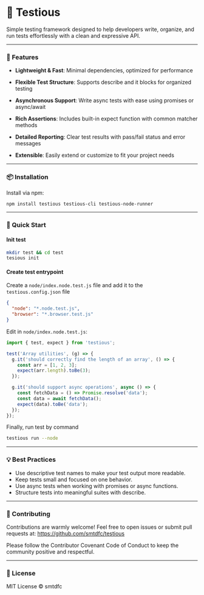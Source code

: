# 🧪 Testious

Simple testing framework designed to help developers write, organize, and run tests effortlessly with a clean and expressive API.

---

### 🌟 Features

- **Lightweight & Fast**: Minimal dependencies, optimized for performance

- **Flexible Test Structure**: Supports describe and it blocks for organized testing

- **Asynchronous Support**: Write async tests with ease using promises or async/await

- **Rich Assertions**: Includes built-in expect function with common matcher methods

- **Detailed Reporting**: Clear test results with pass/fail status and error messages

- **Extensible**: Easily extend or customize to fit your project needs

---

### 📦 Installation

Install via npm:

```bash
npm install testious testious-cli testious-node-runner
```

---

### 🚀 Quick Start

#### Init test

```bash
mkdir test && cd test
tesious init
```

#### Create test entrypoint

Create a `node/index.node.test.js` file and add it to the `testious.config.json` file

```json
{
  "node": "*.node.test.js",
  "browser": "*.browser.test.js"
}
```

Edit in `node/index.node.test.js`:

```javascript
import { test, expect } from 'testious';

test('Array utilities', (g) => {
  g.it('should correctly find the length of an array', () => {
    const arr = [1, 2, 3];
    expect(arr.length).toBe(3);
  });

  g.it('should support async operations', async () => {
    const fetchData = () => Promise.resolve('data');
    const data = await fetchData();
    expect(data).toBe('data');
  });
});
```

Finally, run test by command

```bash
testious run --node
```

---

### 💡 Best Practices

- Use descriptive test names to make your test output more readable.
- Keep tests small and focused on one behavior.
- Use async tests when working with promises or async functions.
- Structure tests into meaningful suites with describe.

---

### 🤝 Contributing

Contributions are warmly welcome! Feel free to open issues or submit pull requests at:
https://github.com/smtdfc/testious

Please follow the Contributor Covenant Code of Conduct to keep the community positive and respectful.

---

### 📄 License

MIT License © smtdfc

